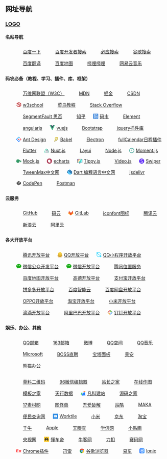 ## 网址导航
<meta name="referrer" content="never" />
<meta name="keywords" content="简单导航,上网导航,网站导航,网址导航,网址大全" />
<meta name="description" content="最简洁的网址导航网站大全，办公白领设计师行业推荐比较好用的绿色小清新上网主页。企业实用工具综合极简商务风格，简单干净，成人福利，简约个性官方网页。" />
<style>
h1{display:none;}
h2{margin-top:0;}
li{list-style:none;display:inline-block;margin:0;}
li a{padding:8px 10px;display:inline-flex;align-items:center;transition:all .2s linear;}
li a:hover{box-shadow: 0 0 10px #999;}
li a img{width:16px;height:16px;margin-right:5px;}
</style>

### [LOGO](logo.md)

#### 名站导航
* [<img src="favicon/baidu.ico">百度一下](https://www.baidu.com "百度一下")
* [<img src="favicon/baidu.ico">百度开发者搜索](https://kaifa.baidu.com/ "百度开发者搜索")
* [<img src="favicon/bing.ico">必应搜索](https://www.bing.com "必应搜索")
* [<img src="favicon/google.ico">谷歌搜索](https://www.google.cn "谷歌搜索")
* [<img src="favicon/fanyi.baidu.ico">百度翻译](https://fanyi.baidu.com "百度翻译")
* [<img src="favicon/map.baidu.ico">百度地图](https://map.baidu.com "百度地图")
* [<img src="favicon/bilibili.ico">哔哩哔哩](https://www.bilibili.com "哔哩哔哩")
* [<img src="favicon/music.163.ico">网易云音乐](https://music.163.com "网易云音乐")

#### 码农必备（教程、学习、插件、库、框架）
* [<img src="favicon/w3.ico">万维网联盟（W3C）](https://www.w3.org "万维网联盟（W3C）")
* [<img src="favicon/developer.mozilla.ico">MDN](https://developer.mozilla.org "MDN")
* [<img src="favicon/juejin.ico">掘金](https://juejin.cn "掘金")
* [<img src="favicon/csdn.ico">CSDN](https://www.csdn.net "CSDN")
* [<img src="favicon/w3school.png">w3school](https://www.w3school.com.cn "w3school")
* [<img src="favicon/runoob.ico">菜鸟教程](https://www.runoob.com "菜鸟教程")
* [<img src="favicon/stackoverflow.ico">Stack Overflow](https://stackoverflow.com "Stack Overflow")
* [<img src="favicon/segmentfault.ico">SegmentFault 思否](https://segmentfault.com "SegmentFault 思否")
* [<img src="favicon/zhihu.ico">知乎](https://www.zhihu.com "知乎")
* [<img src="favicon/codemart.ico">码市](https://codemart.com "码市")
* [<img src="favicon/element.eleme.ico">Element](https://element.eleme.cn/#/zh-CN "Element")
* [<img src="favicon/angularjs.ico">angularjs](https://angularjs.org "angularjs")
* [<img src="favicon/vuejs.svg">vuejs](https://cn.vuejs.org "vuejs")
* [<img src="favicon/bootcss.ico">Bootstrap](https://www.bootcss.com "Bootstrap")
* [<img src="favicon/jq22.ico">jquery插件库](https://jq22.com "jquery插件库")
* [<img src="favicon/ant.design.png">Ant Design](https://ant.design/index-cn "Ant Design")
* [<img src="favicon/babeljs.png">Babel](https://www.babeljs.cn "Babel")
* [<img src="favicon/electronjs.ico">Electron](https://www.electronjs.org "Electron")
* [<img src="favicon/fullcalendar.ico">fullCalendar日程插件](https://fullcalendar.io "fullCalendar日程插件")
* [<img src="favicon/flutter.ico">Flutter](https://flutter.cn "Flutter")
* [<img src="favicon/nuxtjs.ico">Nuxt.js](https://www.nuxtjs.cn "Nuxt.js")
* [<img src="favicon/layui.ico">Layui](https://www.layui.com "Layui")
* [<img src="favicon/nodejs.ico">Node.js](https://nodejs.org "Node.js")
* [<img src="favicon/momentjs.png">Moment.js](http://momentjs.cn "Moment.js")
* [<img src="favicon/mockjs.svg">Mock.js](http://mockjs.com "Mock.js")
* [<img src="favicon/echarts.png">echarts](https://echarts.apache.org "echarts")
* [<img src="favicon/tippyjs.png">Tippy.js](https://tippyjs.bootcss.com "Tippy.js")
* [<img src="favicon/videojs.ico">Video.js](https://videojs.com "Video.js")
* [<img src="favicon/swiperjs.png">Swiper](https://swiperjs.com "Swiper")
* [<img src="favicon/tweenmax.ico">TweenMax中文网](https://www.tweenmax.com.cn "TweenMax中文网")
* [<img src="favicon/dartcn.png">Dart 编程语言中文网](https://www.dartcn.com "Dart 编程语言中文网")
* [<img src="favicon/jsdelivr.ico">jsdelivr](https://www.jsdelivr.com "jsdelivr")
* [<img src="favicon/codepen.ico">CodePen](https://codepen.io "CodePen")
* [<img src="favicon/postman.ico">Postman](https://www.postman.com "Postman")

#### 云服务
* [<img src="favicon/github.ico">GitHub](https://github.com "GitHub")
* [<img src="favicon/gitee.ico">码云](https://gitee.com "码云")
* [<img src="favicon/gitlab.ico">GitLab](https://gitlab.com "GitLab")
* [<img src="favicon/iconfont.ico">iconfont图标](https://iconfont.cn "iconfont图标")
* [<img src="favicon/cloud.tencent.ico">腾讯云](https://cloud.tencent.com "腾讯云")
* [<img src="favicon/sinacloud.ico">新浪云](https://www.sinacloud.com "新浪云")
* [<img src="favicon/aliyun.ico">阿里云](https://www.aliyun.com "阿里云")

#### 各大开放平台
* [<img src="favicon/open.tencent.ico">腾讯开放平台](https://open.tencent.com "腾讯开放平台")
* [<img src="favicon/om.qq.ico">QQ开放平台](https://om.qq.com "QQ开放平台")
* [<img src="favicon/q.qq.ico">QQ小程序开放平台](https://q.qq.com/#/ "QQ小程序开放平台")
* [<img src="favicon/weixin.qq.ico">微信公众开发平台](https://mp.weixin.qq.com "微信公众开发平台")
* [<img src="favicon/weixin.qq.ico">微信开放平台](https://open.weixin.qq.com "微信开放平台")
* [<img src="favicon/map.qq.ico">腾讯位置服务](https://lbs.qq.com "腾讯位置服务")
* [<img src="favicon/map.baidu.ico">百度地图开放平台](https://lbsyun.baidu.com "百度地图开放平台")
* [<img src="favicon/amap.ico">高德开放平台](https://developer.amap.com "高德开放平台")
* [<img src="favicon/alipay.ico">支付宝开放平台](https://open.alipay.com "支付宝开放平台")
* [<img src="favicon/pinduoduo.ico">拼多多开放平台](https://open.pinduoduo.com "拼多多开放平台")
* [<img src="favicon/cloud.baidu.ico">百度智能云](https://cloud.baidu.com "百度智能云")
* [<img src="favicon/pan.baidu.ico">百度网盘开放平台](https://pan.baidu.com "百度网盘开放平台")
* [<img src="favicon/oppomobile.ico">OPPO开放平台](https://open.oppomobile.com "OPPO开放平台")
* [<img src="favicon/taobao.ico">淘宝开放平台](https://open.taobao.com "淘宝开放平台")
* [<img src="favicon/mi.ico">小米开放平台](https://dev.mi.com "小米开放平台")
* [<img src="favicon/xiaojukeji.ico">滴滴开放平台](https://open.xiaojukeji.com "滴滴开放平台")
* [<img src="favicon/1688.ico">阿里巴巴开放平台](https://open.1688.com "阿里巴巴开放平台")
* [<img src="favicon/open.dingtalk.png">钉钉开放平台](https://open.dingtalk.com "钉钉开放平台")

#### 娱乐、办公、其他
* [<img src="favicon/mail.qq.ico">QQ邮箱](https://mail.qq.com "QQ邮箱")
* [<img src="favicon/mail.163.ico">163邮箱](https://mail.163.com "163邮箱")
* [<img src="favicon/weibo.ico">微博](https://www.weibo.com "微博")
* [<img src="favicon/qzone.qq.ico">QQ空间](https://qzone.qq.com "QQ空间")
* [<img src="favicon/y.qq.ico">QQ音乐](https://y.qq.com "QQ音乐")
* [<img src="favicon/microsoft.ico">Microsoft](https://www.microsoft.com/zh-cn "Microsoft")
* [<img src="favicon/zhipin.ico">BOSS直聘](https://www.zhipin.com "BOSS直聘")
* [<img src="favicon/bt.ico">宝塔面板](https://www.bt.cn "宝塔面板")
* [<img src="favicon/zzidc.ico">景安](https://www.zzidc.com "景安")
* [<img src="favicon/tukuppt.ico">熊猫办公](https://www.tukuppt.com "熊猫办公")
<!-- * [<img src="favicon/lanhuapp.ico">蓝湖](https://lanhuapp.com "蓝湖") -->
* [<img src="favicon/cli.ico">草料二维码](https://cli.im "草料二维码")
* [<img src="favicon/96weixin.ico">96微信编辑器](https://bj.96weixin.com "96微信编辑器")
* [<img src="favicon/chinaz.ico">站长之家](https://www.chinaz.com "站长之家")
* [<img src="favicon/processon.ico">在线作图](https://processon.com "在线作图")
* [<img src="favicon/cssmoban.ico">模板之家](http://www.cssmoban.com "模板之家")
* [<img src="favicon/tianapi.ico">天行数据](https://www.tianapi.com "天行数据")
* [<img src="favicon/fkw.ico">凡科建站](https://fkw.com "凡科建站")
* [<img src="favicon/mycodes.ico">源码之家](https://www.mycodes.net "源码之家")
* [<img src="favicon/17sucai.ico">17素材网](https://www.17sucai.com "17素材网")
* [<img src="favicon/818ps.ico">图怪兽](https://818ps.com "图怪兽")
* [<img src="favicon/52pojie.ico">吾爱破解](https://www.52pojie.cn "吾爱破解")
* [<img src="favicon/zcool.ico">站酷](https://www.zcool.com.cn "站酷")
* [<img src="favicon/maka.ico">MAKA](https://maka.im "MAKA")
* [<img src="favicon/51240.ico">便民查询网](https://www.51240.com "便民查询网")
* [<img src="favicon/worktile.ico">Worktile](https://worktile.com "Worktile")
* [<img src="favicon/mi.ico">小米](https://www.mi.com "小米")
* [<img src="favicon/jd.ico">京东](https://www.jd.com "京东")
* [<img src="favicon/taobao.ico">淘宝](https://www.taobao.com "淘宝")
* [<img src="favicon/myseller.taobao.ico">千牛](https://myseller.taobao.com "千牛")
* [<img src="favicon/apple.ico">Apple](https://apple.com.cn "Apple")
* [<img src="favicon/tianyancha.ico">天眼查](https://www.tianyancha.com "天眼查")
* [<img src="favicon/chsi.ico">学信网](https://www.chsi.com.cn "学信网")
* [<img src="favicon/smallsticker.ico">小贴画](https://smallsticker.com "小贴画")
* [<img src="favicon/cctv.ico">央视网](https://www.cctv.com "央视网")
* [<img src="favicon/dongchedi.png">懂车帝](https://www.dongchedi.com "懂车帝")
* [<img src="favicon/nowcoder.ico">牛客网](https://nowcoder.com "牛客网")
* [<img src="favicon/leetcode-cn.ico">力扣](https://leetcode-cn.com "力扣")
* [<img src="favicon/acmcoder.ico">赛码网](https://www.acmcoder.com "赛码网")
* [<img src="favicon/extfans.ico">Chrome插件](https://www.extfans.com "Chrome插件")
* [<img src="favicon/xunlei.ico">迅雷](https://www.xunlei.com "迅雷")
* [<img src="favicon/chrome.google.png">谷歌浏览器](https://www.google.cn/chrome "谷歌浏览器")
* [<img src="favicon/yiche.ico">易车](https://www.yiche.com "易车")
* [<img src="favicon/ionicframework.ico">Ionic](https://ionicframework.com "Ionic")
